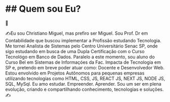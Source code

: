 <H1>## Quem sou Eu?</H1> 👋

✍️Eu sou Christiano Miguel, mas prefiro ser Miguel. 
Sou Prof. Dr em Contabilidade que buscou implementar a Profissão estudando Tecnologia. 
Me tornei Analista de Sistemas pelo Centro Universitário Senac SP, onde sigo estudando em busca de uma Dupla Certificação com o Curso Tecnológo em Banco de Dados. 
Paralelo a este momento, sou aluno do Curso Bel em Sistemas de Informaçóes da Fac. Impacta de Tecnologia em SP e, pretendo em breve poder atuar como: Docente e Desenvolvedor Web. Estou envolvido em Projetos Autônomos para pequenas empresas utilizando tecnologias como HTML, CSS, JS, REACT JS, NEXT JS, NODE JS, SQL, MySql. 
Eu amo estudar. Empreender. Aprender. Sou um ser em plena evolução, criando e compartilhando conhecimento, tecnologias e soluções.✍️
